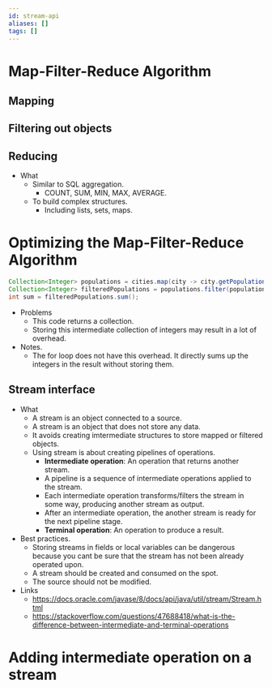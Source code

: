 ```yaml
---
id: stream-api
aliases: []
tags: []
---
```

# Map-Filter-Reduce Algorithm
## Mapping
## Filtering out objects
## Reducing
- What
    - Similar to SQL aggregation.
        - COUNT, SUM, MIN, MAX, AVERAGE.
    - To build complex structures.
        - Including lists, sets, maps.
# Optimizing the Map-Filter-Reduce Algorithm
```java
Collection<Integer> populations = cities.map(city -> city.getPopulation());
Collection<Integer> filteredPopulations = populations.filter(population -> population > 100_000);
int sum = filteredPopulations.sum();
```
- Problems
    - This code returns a collection.
    - Storing this intermediate collection of integers may result in a lot of overhead.
- Notes.
    - The for loop does not have this overhead.
    It directly sums up the integers in the result without storing them.
## Stream interface
- What
    - A stream is an object connected to a source.
    - A stream is an object that does not store any data.
    - It avoids creating imtermediate structures to store mapped or filtered objects.
    - Using stream is about creating pipelines of operations.
        - **Intermediate operation**: An operation that returns another stream.
        - A pipeline is a sequence of intermediate operations applied to the stream.
        - Each intermediate operation transforms/filters the stream in some way,
        producing another stream as output.
        - After an intermediate operation, the another stream is ready for the next pipeline stage.
        - **Terminal operation**: An operation to produce a result.
- Best practices.
    - Storing streams in fields or local variables can be dangerous because you cant be sure that the stream has not been already operated upon.
    - A stream should be created and consumed on the spot.
    - The source should not be modified.
- Links
    - https://docs.oracle.com/javase/8/docs/api/java/util/stream/Stream.html
    - https://stackoverflow.com/questions/47688418/what-is-the-difference-between-intermediate-and-terminal-operations
# Adding intermediate operation on a stream
